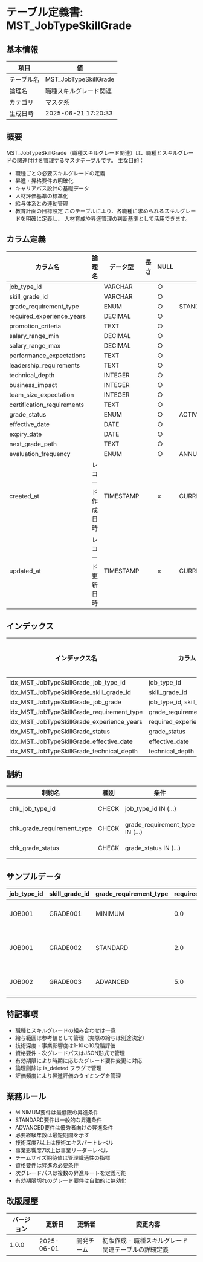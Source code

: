 # テーブル定義書: MST_JobTypeSkillGrade

## 基本情報

| 項目 | 値 |
|------|-----|
| テーブル名 | MST_JobTypeSkillGrade |
| 論理名 | 職種スキルグレード関連 |
| カテゴリ | マスタ系 |
| 生成日時 | 2025-06-21 17:20:33 |

## 概要

MST_JobTypeSkillGrade（職種スキルグレード関連）は、職種とスキルグレードの関連付けを管理するマスタテーブルです。
主な目的：
- 職種ごとの必要スキルグレードの定義
- 昇進・昇格要件の明確化
- キャリアパス設計の基礎データ
- 人材評価基準の標準化
- 給与体系との連動管理
- 教育計画の目標設定
このテーブルにより、各職種に求められるスキルグレードを明確に定義し、
人材育成や昇進管理の判断基準として活用できます。


## カラム定義

| カラム名 | 論理名 | データ型 | 長さ | NULL | デフォルト | 説明 |
|----------|--------|----------|------|------|------------|------|
| job_type_id |  | VARCHAR |  | ○ |  |  |
| skill_grade_id |  | VARCHAR |  | ○ |  |  |
| grade_requirement_type |  | ENUM |  | ○ | STANDARD |  |
| required_experience_years |  | DECIMAL |  | ○ |  |  |
| promotion_criteria |  | TEXT |  | ○ |  |  |
| salary_range_min |  | DECIMAL |  | ○ |  |  |
| salary_range_max |  | DECIMAL |  | ○ |  |  |
| performance_expectations |  | TEXT |  | ○ |  |  |
| leadership_requirements |  | TEXT |  | ○ |  |  |
| technical_depth |  | INTEGER |  | ○ |  |  |
| business_impact |  | INTEGER |  | ○ |  |  |
| team_size_expectation |  | INTEGER |  | ○ |  |  |
| certification_requirements |  | TEXT |  | ○ |  |  |
| grade_status |  | ENUM |  | ○ | ACTIVE |  |
| effective_date |  | DATE |  | ○ |  |  |
| expiry_date |  | DATE |  | ○ |  |  |
| next_grade_path |  | TEXT |  | ○ |  |  |
| evaluation_frequency |  | ENUM |  | ○ | ANNUAL |  |
| created_at | レコード作成日時 | TIMESTAMP |  | × | CURRENT_TIMESTAMP | レコード作成日時 |
| updated_at | レコード更新日時 | TIMESTAMP |  | × | CURRENT_TIMESTAMP | レコード更新日時 |

## インデックス

| インデックス名 | カラム | ユニーク | 説明 |
|----------------|--------|----------|------|
| idx_MST_JobTypeSkillGrade_job_type_id | job_type_id | × |  |
| idx_MST_JobTypeSkillGrade_skill_grade_id | skill_grade_id | × |  |
| idx_MST_JobTypeSkillGrade_job_grade | job_type_id, skill_grade_id | ○ |  |
| idx_MST_JobTypeSkillGrade_requirement_type | grade_requirement_type | × |  |
| idx_MST_JobTypeSkillGrade_experience_years | required_experience_years | × |  |
| idx_MST_JobTypeSkillGrade_status | grade_status | × |  |
| idx_MST_JobTypeSkillGrade_effective_date | effective_date | × |  |
| idx_MST_JobTypeSkillGrade_technical_depth | technical_depth | × |  |

## 制約

| 制約名 | 種別 | 条件 | 説明 |
|--------|------|------|------|
| chk_job_type_id | CHECK | job_type_id IN (...) | job_type_id値チェック制約 |
| chk_grade_requirement_type | CHECK | grade_requirement_type IN (...) | grade_requirement_type値チェック制約 |
| chk_grade_status | CHECK | grade_status IN (...) | grade_status値チェック制約 |

## サンプルデータ

| job_type_id | skill_grade_id | grade_requirement_type | required_experience_years | promotion_criteria | salary_range_min | salary_range_max | performance_expectations | leadership_requirements | technical_depth | business_impact | team_size_expectation | certification_requirements | grade_status | effective_date | expiry_date | next_grade_path | evaluation_frequency |
|------|------|------|------|------|------|------|------|------|------|------|------|------|------|------|------|------|------|
| JOB001 | GRADE001 | MINIMUM | 0.0 | 基礎研修修了、OJT完了、基本業務遂行能力 | 3000000 | 4000000 | 指導の下での基本業務遂行、学習意欲の継続 | チームワーク、積極的な学習姿勢 | 2 | 2 | 0 | ["基本情報技術者試験"] | ACTIVE | 2025-01-01 | None | ["GRADE002"] | SEMI_ANNUAL |
| JOB001 | GRADE002 | STANDARD | 2.0 | 独立した業務遂行、技術スキル向上、プロジェクト貢献 | 4000000 | 5500000 | 独立した業務遂行、品質向上への貢献、後輩指導 | 後輩指導、技術的リーダーシップ | 4 | 4 | 2 | ["応用情報技術者試験", "専門資格1つ以上"] | ACTIVE | 2025-01-01 | None | ["GRADE003"] | ANNUAL |
| JOB002 | GRADE003 | ADVANCED | 5.0 | チーム運営実績、技術的専門性、事業貢献度 | 6000000 | 8000000 | チーム運営、技術戦略立案、事業成果創出 | チームマネジメント、技術戦略、人材育成 | 7 | 7 | 5 | ["高度情報技術者試験", "マネジメント資格", "専門資格2つ以上"] | ACTIVE | 2025-01-01 | None | ["GRADE004", "GRADE005"] | ANNUAL |

## 特記事項

- 職種とスキルグレードの組み合わせは一意
- 給与範囲は参考値として管理（実際の給与は別途決定）
- 技術深度・事業影響度は1-10の10段階評価
- 資格要件・次グレードパスはJSON形式で管理
- 有効期限により時期に応じたグレード要件変更に対応
- 論理削除は is_deleted フラグで管理
- 評価頻度により昇進評価のタイミングを管理

## 業務ルール

- MINIMUM要件は最低限の昇進条件
- STANDARD要件は一般的な昇進条件
- ADVANCED要件は優秀者向けの昇進条件
- 必要経験年数は最短期間を示す
- 技術深度7以上は技術エキスパートレベル
- 事業影響度7以上は事業リーダーレベル
- チームサイズ期待値は管理職適性の指標
- 資格要件は昇進の必要条件
- 次グレードパスは複数の昇進ルートを定義可能
- 有効期限切れのグレード要件は自動的に無効化

## 改版履歴

| バージョン | 更新日 | 更新者 | 変更内容 |
|------------|--------|--------|----------|
| 1.0.0 | 2025-06-01 | 開発チーム | 初版作成 - 職種スキルグレード関連テーブルの詳細定義 |